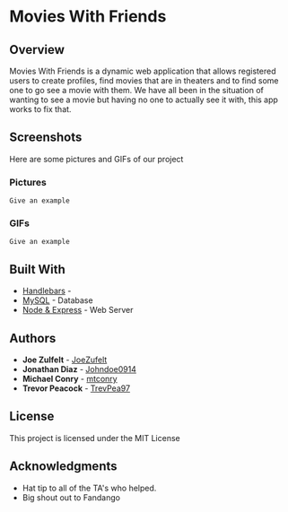 # Movies With Friends

## Overview

Movies With Friends is a dynamic web application that allows registered users to create profiles, find movies that are in theaters and to find some one to go see a movie with them. We have all been in the situation of wanting to see a movie but having no one to actually see it with, this app works to fix that. 

## Screenshots

Here are some pictures and GIFs of our project

### Pictures



```
Give an example
```

### GIFs



```
Give an example
```

## Built With

* [Handlebars](https://handlebarsjs.com/expressions.html) - 
* [MySQL](https://maven.apache.org/) - Database
* [Node & Express](https://nodejs.org/en/) - Web Server

## Authors

* **Joe Zulfelt** - [JoeZufelt](https://github.com/JoeZufelt)
* **Jonathan Diaz** - [Johndoe0914](https://github.com/Johndoe0914)
* **Michael Conry** - [mtconry](https://github.com/mtconry)
* **Trevor Peacock** - [TrevPea97](https://github.com/TrevPea97)

## License

This project is licensed under the MIT License 

## Acknowledgments

* Hat tip to all of the TA's who helped.
* Big shout out to Fandango


